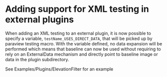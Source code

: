 # Adding support for XML testing in external plugins

When adding an XML testing to an external plugin, it is now possible
to specify a variable, `testName_USES_DIRECT_DATA`, that will be picked up by paraview
testing macro. With the variable defined, no data expansion will be performed
which means that baseline can now be used without requiring to rely
on an ExternalData mechanism and directly point to baseline image
or data in the plugin subdirectory.

See Examples/Plugins/ElevationFilter for an example
